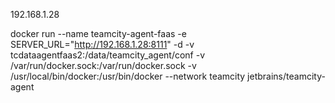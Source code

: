 

192.168.1.28

docker run --name teamcity-agent-faas -e SERVER_URL="http://192.168.1.28:8111" -d -v tcdataagentfaas2:/data/teamcity_agent/conf -v /var/run/docker.sock:/var/run/docker.sock -v /usr/local/bin/docker:/usr/bin/docker --network teamcity jetbrains/teamcity-agent

